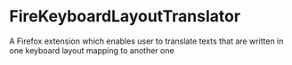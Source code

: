 # FireKeyboardLayoutTranslator
A Firefox extension which enables user to translate texts that are written in one keyboard layout mapping to another one

